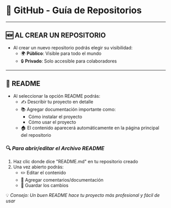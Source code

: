 # 🌟 **GitHub** - Guía de Repositorios

---

## 🆕 **AL CREAR UN REPOSITORIO**
- Al crear un nuevo repositorio podrás elegir su visibilidad:
  - 🌍 **Público**: Visible para todo el mundo
  - 🔒 **Privado**: Solo accesible para colaboradores

---

## 📝 **README**
- Al seleccionar la opción README podrás:
  - ✍️ Describir tu proyecto en detalle
  - 📚 Agregar documentación importante como:
    - Cómo instalar el proyecto
    - Cómo usar el proyecto
  - 🏠 El contenido aparecerá automáticamente en la página principal del repositorio

### 🔍 *Para abrir/editar el Archivo README*
1. Haz clic donde dice "README.md" en tu repositorio creado
2. Una vez abierto podrás:
   - ✏️ Editar el contenido
   - 💬 Agregar comentarios/documentación
   - 💾 Guardar los cambios

💡 *Consejo: Un buen README hace tu proyecto más profesional y fácil de usar*
